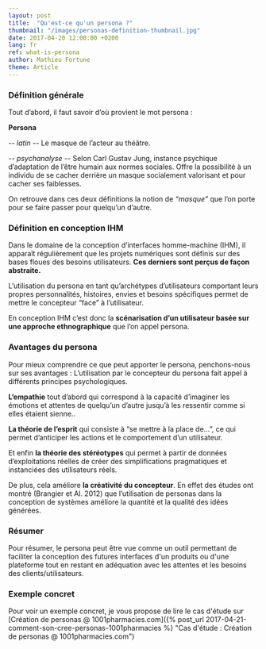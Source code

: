 ```yaml
---
layout: post
title:  "Qu'est-ce qu'un persona ?"
thumbnail: "/images/personas-definition-thumbnail.jpg"
date: 2017-04-20 12:00:00 +0200
lang: fr
ref: what-is-persona
author: Mathieu Fortune
theme: Article
---
```


### Définition générale
Tout d’abord, il faut savoir d’où provient le mot persona :

__Persona__

*-- latin --*
Le masque de l’acteur au théâtre.

*-- psychanalyse --*
Selon Carl Gustav Jung, instance psychique d’adaptation de l’être humain aux normes sociales. Offre la possibilité à un individu de se cacher derrière un masque socialement valorisant et pour cacher ses faiblesses.

On retrouve dans ces deux définitions la notion de *“masque”* que l’on porte pour se faire passer pour quelqu’un d’autre.


### Définition en conception IHM

Dans le domaine de la conception d’interfaces homme-machine (IHM), il apparaît régulièrement que les projets numériques sont définis sur des bases floues des besoins utilisateurs.
__Ces derniers sont perçus de façon abstraite.__

L’utilisation du persona en tant qu’archétypes d’utilisateurs comportant leurs propres personnalités, histoires, envies et besoins spécifiques permet de mettre le concepteur “face” à l’utilisateur.

En conception IHM c’est donc la __scénarisation d’un utilisateur basée sur une approche ethnographique__ que l’on appel persona.

### Avantages du persona

Pour mieux comprendre ce que peut apporter le persona, penchons-nous sur ses avantages :
L’utilisation par le concepteur du persona fait appel à différents principes psychologiques.

__L’empathie__ tout d’abord qui correspond à la capacité d’imaginer les émotions et attentes de quelqu’un d’autre jusqu’à les ressentir comme si elles étaient sienne..

__La théorie de l’esprit__ qui consiste à “se mettre à la place de…”, ce qui permet d’anticiper les actions et le comportement d’un utilisateur.

Et enfin __la théorie des stéréotypes__ qui permet à partir de données d’exploitations réelles de créer des simplifications pragmatiques et instanciées des utilisateurs réels.

De plus, cela améliore __la créativité du concepteur__. En effet des études ont montré (Brangier et Al. 2012) que l’utilisation de personas dans la conception de systèmes améliore la quantité et la qualité des idées générées.

### Résumer

Pour résumer, le persona peut être vue comme un outil permettant de faciliter la conception des futures interfaces d'un produits ou d'une plateforme tout en restant en adéquation avec les attentes et les besoins des clients/utilisateurs.

### Exemple concret

Pour voir un exemple concret, je vous propose de lire le cas d'étude sur [Création de personas @ 1001pharmacies.com]({% post_url 2017-04-21-comment-son-cree-personas-1001pharmacies %} "Cas d'étude : Création de personas @ 1001pharmacies.com")
